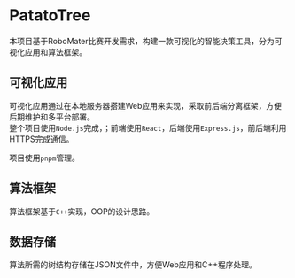 # PatatoTree

本项目基于RoboMater比赛开发需求，构建一款可视化的智能决策工具，分为可视化应用和算法框架。

## 可视化应用

可视化应用通过在本地服务器搭建Web应用来实现，采取前后端分离框架，方便后期维护和多平台部署。  
整个项目使用`Node.js`完成，；前端使用`React`，后端使用`Express.js`，前后端利用HTTPS完成通信。

项目使用`pnpm`管理。

## 算法框架

算法框架基于`C++`实现，OOP的设计思路。

## 数据存储

算法所需的树结构存储在JSON文件中，方便Web应用和C++程序处理。
